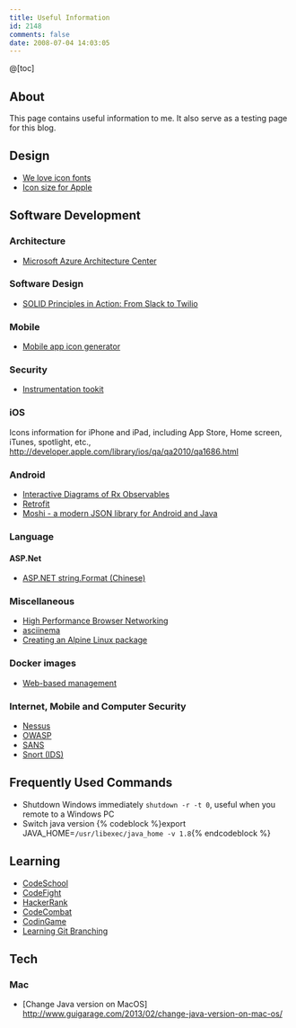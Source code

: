```yaml
---
title: Useful Information
id: 2148
comments: false
date: 2008-07-04 14:03:05
---
```


@[toc]

## About
This page contains useful information to me. It also serve as a testing page for this blog.

## Design
* [We love icon fonts](http://weloveiconfonts.com/)
* [Icon size for Apple](http://developer.apple.com/library/ios/qa/qa2010/qa1686.html)

## Software Development

### Architecture
* [Microsoft Azure Architecture Center](https://docs.microsoft.com/en-us/azure/architecture/)

### Software Design
* [SOLID Principles in Action: From Slack to Twilio](https://www.twilio.com/blog/2017/11/solid-principles-slack-twilio.html)

### Mobile
* [Mobile app icon generator](https://www.npmjs.com/package/mobicon-cli)

### Security
* [Instrumentation tookit](https://www.frida.re/)

### iOS
Icons information for iPhone and iPad, including App Store, Home screen, iTunes, spotlight, etc., http://developer.apple.com/library/ios/qa/qa2010/qa1686.html

### Android
* [Interactive Diagrams of Rx Observables](http://rxmarbles.com/)
* [Retrofit](http://square.github.io/retrofit/)
* [Moshi - a modern JSON library for Android and Java](https://github.com/square/moshi)

### Language

#### ASP.Net
* [ASP.NET string.Format (Chinese)](aspnet-string-format.html)

### Miscellaneous
* [High Performance Browser Networking](https://hpbn.co/)
* [asciinema](https://asciinema.org)
* [Creating an Alpine Linux package](https://wiki.alpinelinux.org/wiki/Creating_an_Alpine_package)

### Docker images
* [Web-based management](https://github.com/portainer/portainer)

### Internet, Mobile and Computer Security

* [Nessus](https://www.nessus.org/)
* [OWASP](https://www.owasp.org/)
* [SANS](https://www.sans.org)
* [Snort (IDS)](https://www.snort.org)

## Frequently Used Commands
* Shutdown Windows immediately ```shutdown -r -t 0```, useful when you remote to a Windows PC
* Switch java version
{% codeblock %}export JAVA_HOME=`/usr/libexec/java_home -v 1.8`{% endcodeblock %}

## Learning

* [CodeSchool](https://www.codeschool.com)
* [CodeFight](https://codefights.com/)
* [HackerRank](https://www.hackerrank.com)
* [CodeCombat](https://codecombat.com)
* [CodinGame](https://www.codingame.com)
* [Learning Git Branching](https://learngitbranching.js.org/)

## Tech

### Mac
* [Change Java version on MacOS] http://www.guigarage.com/2013/02/change-java-version-on-mac-os/
